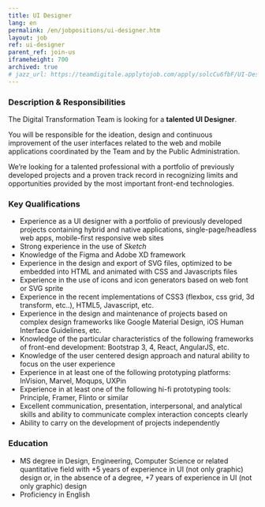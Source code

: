 ```yaml
---
title: UI Designer
lang: en
permalink: /en/jobpositions/ui-designer.htm
layout: job
ref: ui-designer
parent_ref: join-us
iframeheight: 700
archived: true
# jazz_url: https://teamdigitale.applytojob.com/apply/solcCu6fbF/UI-Designer.html
---
```


### Description & Responsibilities
The Digital Transformation Team is looking for a **talented UI Designer**.

You will be responsible for the ideation, design and continuous improvement of the user interfaces related to the web and mobile applications coordinated by the Team and by the Public Administration. 

We’re looking for a talented professional with a portfolio of previously developed projects and a proven track record in recognizing limits and opportunities provided by the most important front-end technologies.

### Key Qualifications
- Experience as a UI designer with a portfolio of previously developed projects containing hybrid and native applications, single-page/headless web apps, mobile-first responsive web sites
- Strong experience in the use of *Sketch* 
- Knowledge of the Figma and Adobe XD framework
- Experience in the design and export of SVG files, optimized to be embedded into HTML and animated with CSS and Javascripts files 
- Experience in the use of icons and icon generators based on web font or SVG sprite  
- Experience in the recent implementations of CSS3 (flexbox, css grid, 3d transform, etc..), HTML5, Javascript, etc.
- Experience in the design and maintenance of projects based on complex design frameworks like Google Material Design, iOS Human Interface Guidelines, etc.
- Knowledge of the particular characteristics of the following frameworks of front-end development: Bootstrap 3, 4, React, AngularJS, etc.
- Knowledge of the user centered design approach and natural ability to focus on the user experience
- Experience in at least one of the following prototyping platforms: InVision, Marvel, Moqups, UXPin
- Experience in at least one of the following hi-fi prototyping tools: Principle, Framer, Flinto or similar
- Excellent communication, presentation, interpersonal, and analytical skills and ability to communicate complex interaction concepts clearly 
- Ability to carry on the development of projects independently 

### Education
- MS degree in Design, Engineering, Computer Science or related quantitative field with +5 years of experience in UI (not only graphic) design or, in the absence of a degree, +7 years of experience in UI (not only graphic) design
- Proficiency in English


